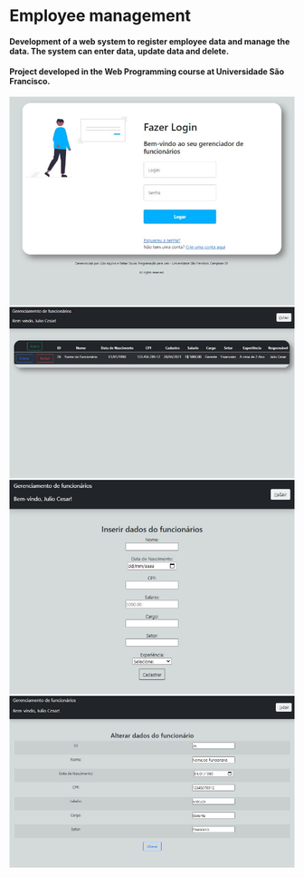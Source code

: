 # Employee management
#### Development of a web system to register employee data and manage the data. The system can enter data, update data and delete.

#### Project developed in the Web Programming course at Universidade São Francisco.

<img src="IMG\login.jpg" />



<img src="IMG\home.jpg" />



<img src="IMG\inserir_func.jpg" />



<img src="IMG\alterar.jpg" />